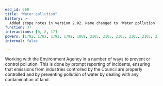 ```yaml
---
esd_id: 660
title: "Water pollution"
history: >-
  Added scope notes in version 2.02. Name changed to 'Water pollution' in version 4.00.
function: 37
interactions: [0, 8, 17]
powers: [1792, 1792, 1792, 1792, 1869, 2105, 2105, 2105, 2105, 2105, 2106, 2106, 2106, 2106, 2106, 2107, 2107, 2107, 2107, 2107, 2541, 2562, 2562, 2562, 2884, 2884, 2885, 2885, 2886, 2886, 2887, 2887, 2888, 2888, 2889, 2889, 2890, 2890, 2891, 2891, 2892, 2892]
internal: false

---
```


Working with the Environment Agency in a number of ways to prevent or control pollution. This is done by prompt reporting of incidents, ensuring that emissions from industries controlled by the Council are properly controlled and by preventing pollution of water by dealing with any contamination of land.

